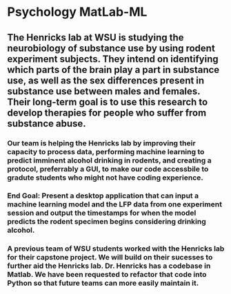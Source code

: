# **Psychology MatLab-ML**

## The Henricks lab at WSU is studying the neurobiology of substance use by using rodent experiment subjects. They intend on identifying which parts of the brain play a part in substance use, as well as the sex differences present in substance use between males and females. Their long-term goal is to use this research to develop therapies for people who suffer from substance abuse.

### Our team is helping the Henricks lab by improving their capacity to process data, performing machine learning to predict imminent alcohol drinking in rodents, and creating a protocol, preferrably a GUI, to make our code accessbile to gradute students who might not have coding experience.

### End Goal: Present a desktop application that can input a machine learning model and the LFP data from one experiment session and output the timestamps for when the model predicts the rodent specimen begins considering drinking alcohol.


### A previous team of WSU students worked with the Henricks lab for their capstone project. We will build on their sucesses to further aid the Henricks lab. Dr. Henricks has a codebase in Matlab. We have been requested to refactor that code into Python so that future teams can more easily maintain it.


